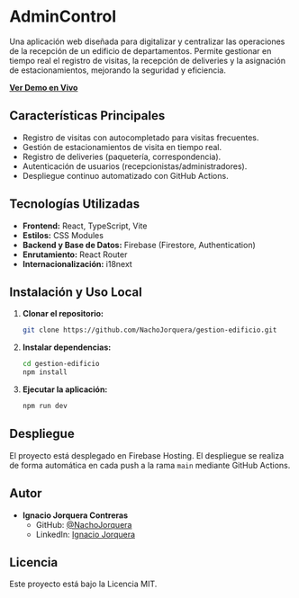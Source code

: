 # AdminControl

Una aplicación web diseñada para digitalizar y centralizar las operaciones de la recepción de un edificio de departamentos. Permite gestionar en tiempo real el registro de visitas, la recepción de deliveries y la asignación de estacionamientos, mejorando la seguridad y eficiencia.

[**Ver Demo en Vivo**](https://admincontrol-37268.web.app/)

## Características Principales

*   Registro de visitas con autocompletado para visitas frecuentes.
*   Gestión de estacionamientos de visita en tiempo real.
*   Registro de deliveries (paquetería, correspondencia).
*   Autenticación de usuarios (recepcionistas/administradores).
*   Despliegue continuo automatizado con GitHub Actions.

## Tecnologías Utilizadas

*   **Frontend:** React, TypeScript, Vite
*   **Estilos:** CSS Modules
*   **Backend y Base de Datos:** Firebase (Firestore, Authentication)
*   **Enrutamiento:** React Router
*   **Internacionalización:** i18next

## Instalación y Uso Local

1.  **Clonar el repositorio:**
    ```bash
    git clone https://github.com/NachoJorquera/gestion-edificio.git
    ```
2.  **Instalar dependencias:**
    ```bash
    cd gestion-edificio
    npm install
    ```
3.  **Ejecutar la aplicación:**
    ```bash
    npm run dev
    ```

## Despliegue

El proyecto está desplegado en Firebase Hosting. El despliegue se realiza de forma automática en cada push a la rama `main` mediante GitHub Actions.

## Autor

*   **Ignacio Jorquera Contreras**
    *   GitHub: [@NachoJorquera](https://github.com/NachoJorquera)
    *   LinkedIn: [Ignacio Jorquera](https://www.linkedin.com/in/ignacio-jorquera-32a5691a7)

## Licencia

Este proyecto está bajo la Licencia MIT.